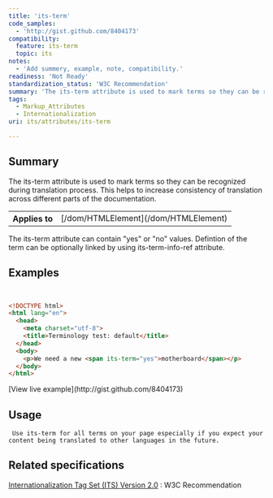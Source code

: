 ```yaml
---
title: 'its-term'
code_samples:
  - 'http://gist.github.com/8404173'
compatibility:
  feature: its-term
  topic: its
notes:
  - 'Add summery, example, note, compatibility.'
readiness: 'Not Ready'
standardization_status: 'W3C Recommendation'
summary: 'The its-term attribute is used to mark terms so they can be recognized during translation process. This helps to increase consistency of translation across different parts of the documentation.'
tags:
  - Markup_Attributes
  - Internationalization
uri: its/attributes/its-term

---
```

## Summary

The its-term attribute is used to mark terms so they can be recognized during translation process. This helps to increase consistency of translation across different parts of the documentation.

<table class="wikitable">
<tr>
<th>
Applies to

</th>
<td>
[/dom/HTMLElement](/dom/HTMLElement)

</td>
</tr>
</table>
The its-term attribute can contain "yes" or "no" values. Defintion of the term can be optionally linked by using its-term-info-ref attribute.

## Examples

``` html


<!DOCTYPE html>
<html lang="en">
  <head>
    <meta charset="utf-8">
    <title>Terminology test: default</title>
  </head>
  <body>
    <p>We need a new <span its-term="yes">motherboard</span></p>
  </body>
</html>
```

</pre>
[View live example](http://gist.github.com/8404173)

## Usage

     Use its-term for all terms on your page especially if you expect your content being translated to other languages in the future.

## Related specifications

[Internationalization Tag Set (ITS) Version 2.0](http://www.w3.org/TR/its20/)
:   W3C Recommendation
